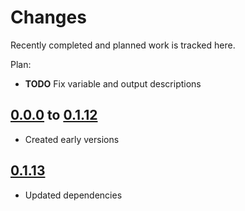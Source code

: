 # Changes
Recently completed and planned work is tracked here.

Plan:
- **TODO** Fix variable and output descriptions

## [0.0.0](.) to [0.1.12](.)
- Created early versions

## [0.1.13](.)
- Updated dependencies

